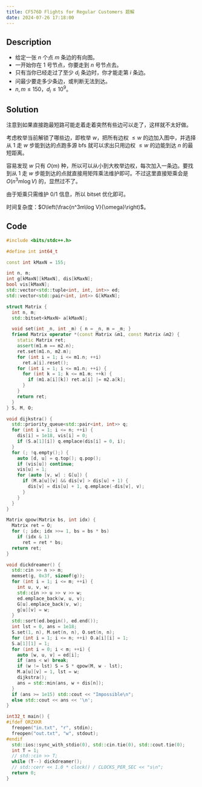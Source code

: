 ```yaml
---
title: CF576D Flights for Regular Customers 题解
date: 2024-07-26 17:18:00
---
```


## Description

- 给定一张 $n$ 个点 $m$ 条边的有向图。
- 一开始你在 $1$ 号节点，你要走到 $n$ 号节点去。
- 只有当你已经走过了至少 $d_i$ 条边时，你才能走第 $i$ 条边。
- 问最少要走多少条边，或判断无法到达。
- $n,m \le 150$，$d_i \le 10^9$。

## Solution

注意到如果直接跑最短路可能走着走着突然有些边可以走了，这样就不太好做。

考虑枚举当前解锁了哪些边，即枚举 $w$，把所有边权 $\leq w$ 的边加入图中，并选择从 $1$ 走 $w$ 步能到达的点跑多源 bfs 就可以求出只用边权 $\leq w$ 的边能到达 $n$ 的最短距离。

容易发现 $w$ 只有 $O(m)$ 种，所以可以从小到大枚举边权，每次加入一条边。要找到从 $1$ 走 $w$ 步能到达的点就直接用矩阵乘法维护即可。不过这里直接矩乘会是 $O(n^3m\log V)$ 的，显然过不了。

由于矩乘只需维护 0/1 信息，所以 bitset 优化即可。

时间复杂度：$O\left(\frac{n^3m\log V}{\omega}\right)$。

## Code

```cpp
#include <bits/stdc++.h>

#define int int64_t

const int kMaxN = 155;

int n, m;
int g[kMaxN][kMaxN], dis[kMaxN];
bool vis[kMaxN];
std::vector<std::tuple<int, int, int>> ed;
std::vector<std::pair<int, int>> G[kMaxN];

struct Matrix {
  int n, m;
  std::bitset<kMaxN> a[kMaxN];

  void set(int _n, int _m) { n = _n, m = _m; }
  friend Matrix operator *(const Matrix &m1, const Matrix &m2) {
    static Matrix ret;
    assert(m1.m == m2.n);
    ret.set(m1.n, m2.m);
    for (int i = 1; i <= m1.n; ++i)
      ret.a[i].reset();
    for (int i = 1; i <= m1.n; ++i) {
      for (int k = 1; k <= m1.m; ++k) {
        if (m1.a[i][k]) ret.a[i] |= m2.a[k]; 
      }
    }
    return ret;
  }
} S, M, O;

void dijkstra() {
  std::priority_queue<std::pair<int, int>> q;
  for (int i = 1; i <= n; ++i) {
    dis[i] = 1e18, vis[i] = 0;
    if (S.a[1][i]) q.emplace(dis[i] = 0, i);
  }
  for (; !q.empty();) {
    auto [d, u] = q.top(); q.pop();
    if (vis[u]) continue;
    vis[u] = 1;
    for (auto [v, w] : G[u]) {
      if (M.a[u][v] && dis[v] > dis[u] + 1) {
        dis[v] = dis[u] + 1, q.emplace(-dis[v], v);
      }
    }
  }
}

Matrix qpow(Matrix bs, int idx) {
  Matrix ret = O;
  for (; idx; idx >>= 1, bs = bs * bs)
    if (idx & 1)
      ret = ret * bs;
  return ret;
}

void dickdreamer() {
  std::cin >> n >> m;
  memset(g, 0x3f, sizeof(g));
  for (int i = 1; i <= m; ++i) {
    int u, v, w;
    std::cin >> u >> v >> w;
    ed.emplace_back(w, u, v);
    G[u].emplace_back(v, w);
    g[u][v] = w;
  }
  std::sort(ed.begin(), ed.end());
  int lst = 0, ans = 1e18;
  S.set(1, n), M.set(n, n), O.set(n, n);
  for (int i = 1; i <= n; ++i) O.a[i][i] = 1;
  S.a[1][1] = 1;
  for (int i = 0; i < m; ++i) {
    auto [w, u, v] = ed[i];
    if (ans < w) break;
    if (w != lst) S = S * qpow(M, w - lst);
    M.a[u][v] = 1, lst = w;
    dijkstra();
    ans = std::min(ans, w + dis[n]);
  }
  if (ans >= 1e15) std::cout << "Impossible\n";
  else std::cout << ans << '\n';
}

int32_t main() {
#ifdef ORZXKR
  freopen("in.txt", "r", stdin);
  freopen("out.txt", "w", stdout);
#endif
  std::ios::sync_with_stdio(0), std::cin.tie(0), std::cout.tie(0);
  int T = 1;
  // std::cin >> T;
  while (T--) dickdreamer();
  // std::cerr << 1.0 * clock() / CLOCKS_PER_SEC << "s\n";
  return 0;
}
```